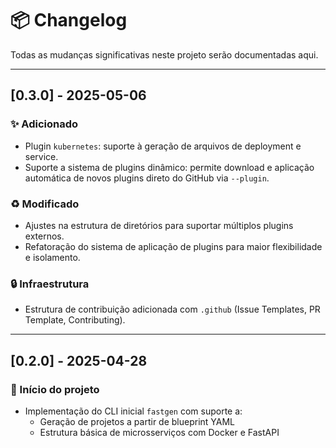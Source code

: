 # 📦 Changelog

Todas as mudanças significativas neste projeto serão documentadas aqui.

---

## [0.3.0] - 2025-05-06
### ✨ Adicionado
- Plugin `kubernetes`: suporte à geração de arquivos de deployment e service.
- Suporte a sistema de plugins dinâmico: permite download e aplicação automática de novos plugins direto do GitHub via `--plugin`.

### ♻️ Modificado
- Ajustes na estrutura de diretórios para suportar múltiplos plugins externos.
- Refatoração do sistema de aplicação de plugins para maior flexibilidade e isolamento.

### 🔒 Infraestrutura
- Estrutura de contribuição adicionada com `.github` (Issue Templates, PR Template, Contributing).

---

## [0.2.0] - 2025-04-28
### 🚀 Início do projeto
- Implementação do CLI inicial `fastgen` com suporte a:
  - Geração de projetos a partir de blueprint YAML
  - Estrutura básica de microsserviços com Docker e FastAPI
